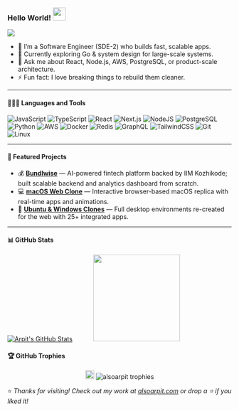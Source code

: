 ### Hello World! <img src="https://github.com/sciencepal/sciencepal/blob/master/assets/Hi.gif" width="29px">
![](https://komarev.com/ghpvc/?username=alsoarpit&label=Profile%20Visits&color=blue&style=for-the-badge)

- 🔭 I’m a Software Engineer (SDE-2) who builds fast, scalable apps.  
- 🌱 Currently exploring Go & system design for large-scale systems.  
- 💬 Ask me about React, Node.js, AWS, PostgreSQL, or product-scale architecture.  
- ⚡ Fun fact: I love breaking things to rebuild them cleaner.  

---

#### 👨🏻‍💻 Languages and Tools  

![JavaScript](https://img.shields.io/badge/javascript-%23323330.svg?style=for-the-badge&logo=javascript&logoColor=%23F7DF1E)
![TypeScript](https://img.shields.io/badge/TypeScript-007ACC?style=for-the-badge&logo=typescript&logoColor=white)
![React](https://img.shields.io/badge/react-%2320232a.svg?style=for-the-badge&logo=react&logoColor=%2361DAFB)
![Next.js](https://img.shields.io/badge/Next.js-000000?style=for-the-badge&logo=next.js&logoColor=white)
![NodeJS](https://img.shields.io/badge/node.js-6DA55F?style=for-the-badge&logo=node.js&logoColor=white)
![PostgreSQL](https://img.shields.io/badge/PostgreSQL-336791?style=for-the-badge&logo=postgresql&logoColor=white)
![Python](https://img.shields.io/badge/python-%2314354C.svg?style=for-the-badge&logo=python&logoColor=white)
![AWS](https://img.shields.io/badge/AWS-%23FF9900.svg?style=for-the-badge&logo=amazon-aws&logoColor=white)
![Docker](https://img.shields.io/badge/Docker-3178C6?style=for-the-badge&logo=docker&logoColor=white)
![Redis](https://img.shields.io/badge/Redis-D9281A?style=for-the-badge&logo=redis&logoColor=white)
![GraphQL](https://img.shields.io/badge/GraphQL-E10098?style=for-the-badge&logo=graphql&logoColor=white)
![TailwindCSS](https://img.shields.io/badge/Tailwind-38B2AC?style=for-the-badge&logo=tailwind-css&logoColor=white)
![Git](https://img.shields.io/badge/git-%23F05033.svg?style=for-the-badge&logo=git&logoColor=white)
![Linux](https://img.shields.io/badge/Linux-FCC624?style=for-the-badge&logo=linux&logoColor=black)

---

#### 🚀 Featured Projects  

- 💰 **[Bundlwise](https://bundlwise.com)** — AI-powered fintech platform backed by IIM Kozhikode; built scalable backend and analytics dashboard from scratch.  
- 💻 **[macOS Web Clone](https://arpitmaurya-mac-os-clone.netlify.app)** — Interactive browser-based macOS replica with real-time apps and animations.  
- 🧠 **[Ubuntu & Windows Clones](https://ubuntu-clone-aryo.web.app)** — Full desktop environments re-created for the web with 25+ integrated apps.  


---

#### 📊 GitHub Stats  

[![Arpit's GitHub Stats](https://github-readme-stats.vercel.app/api?username=alsoarpit&show_icons=true&theme=radical)](https://github-readme-stats.vercel.app/api?username=alsoarpit&show_icons=true&theme=radical)
&nbsp;&nbsp;&nbsp;&nbsp;&nbsp;&nbsp;&nbsp;&nbsp;&nbsp;&nbsp;
<img src="https://github.com/qxprakash/sciencepal/blob/master/assets/saved.gif" width="195">

#### 🏆 GitHub Trophies  

<p align="center">
  <img src="https://raw.githubusercontent.com/ryo-ma/github-profile-trophy/master/assets/flag.png" width="20"/>  
  <img src="https://github-profile-trophy.vercel.app/?username=alsoarpit&theme=tokyonight&no-frame=true&margin-w=10" alt="alsoarpit trophies"/>
</p>

⭐ *Thanks for visiting! Check out my work at [alsoarpit.com](https://alsoarpit.com) or drop a ⭐ if you liked it!*
